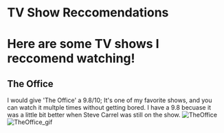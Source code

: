 # TV Show Reccomendations
# Here are some TV shows I reccomend watching!
## The Office
I would give 'The Office' a 9.8/10; It's one of my favorite shows, and you can watch it multple times without getting bored. I have a 9.8 becuase it was a little bit better when Steve Carrel was still on the show.
![TheOffice](https://user-images.githubusercontent.com/114519890/193700517-da0aabeb-4d31-4194-8d30-481eb03c0746.png)
![TheOffice_gif](https://user-images.githubusercontent.com/114519890/193700834-0d1fca6b-43e7-4f7a-9091-49d79046bc6e.png)

